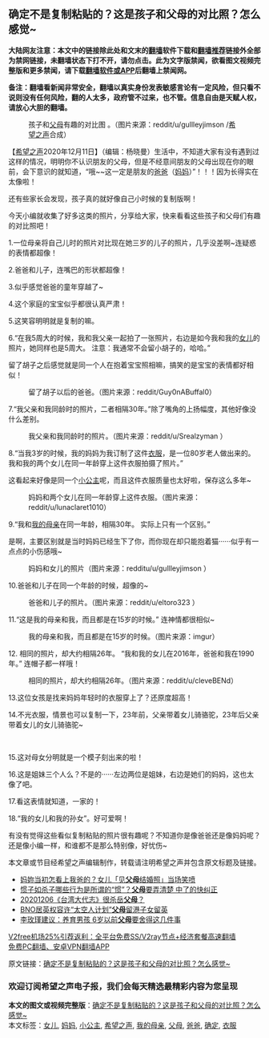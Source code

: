  <h2>确定不是复制粘贴的？这是孩子和父母的对比照？怎么感觉~</h2> <p class="notice"><b>大陆网友注意：本文中的链接除此处和文末的<a href="https://github.com/bannedbook/fanqiang" >翻墙</a>软件下载和<a href="https://github.com/killgcd/justmysocks/blob/master/README.md">翻墙推荐</a>链接外全部为禁网链接，未翻墙状态下打不开，请勿点击。此为文字版禁闻，欲看图文视频完整版和更多禁闻，请下载<a href="https://github.com/bannedbook/fanqiang">翻墙软件或APP</a>后翻墙上禁闻网。</p><p>备注：翻墙看新闻非常安全，翻墙以真实身份发表敏感言论有一定风险，但只看不说则没有任何风险，翻的人太多，政府管不过来，也不管。信息自由是天赋人权，请放心大胆的翻墙。</b></p>  <div class="entry"> <figure><figcaption>孩子和<a href="https://www.bannedbook.org/bnews/tag/%e7%88%b6%e6%af%8d/" class="st_tag internal_tag" rel="tag" title="标签 父母 下的日志">父母</a>有趣的对比图 。（图片来源：reddit/u/gullleyjimson /<a href="https://www.bannedbook.org/bnews/tag/%e5%b8%8c%e6%9c%9b%e4%b9%8b%e5%a3%b0/" class="st_tag internal_tag" rel="tag" title="标签 希望之声 下的日志">希望之声</a>合成）</figcaption></figure> <p>【<span class='wp_keywordlink_affiliate'><a href="https://www.soundofhope.org" title="希望之声" target="_blank">希望之声</a></span>2020年12月11日】（编辑：杨晓曼）生活中，不知道大家有没有遇到过这样的情况，明明你不认识朋友的父母，但是不经意间朋友的父母出现在你的眼前，会下意识的就知道，“哦~~这一定是朋友的<a href="https://www.bannedbook.org/bnews/tag/%e7%88%b8%e7%88%b8/" class="st_tag internal_tag" rel="tag" title="标签 爸爸 下的日志">爸爸</a>（<a href="https://www.bannedbook.org/bnews/tag/%e5%a6%88%e5%a6%88/" class="st_tag internal_tag" rel="tag" title="标签 妈妈 下的日志">妈妈</a>）”！！！因为长得实在太像啦！</p> <p>还有些家长会发现，孩子真的就好像自己小时候的复制版啊！</p> <p>今天小编就收集了好多这类的照片，分享给大家，快来看看这些孩子和父母们有趣的对比照吧！</p> <p>1.一位母亲将自己儿时的照片对比现在她三岁的儿子的照片，几乎没差啊~连疑惑的表情都超像！</p> <p></p> <p>2.爸爸和儿子，连嘴巴的形状都超像！</p> <p>3.似乎感觉爸爸的童年穿越了~</p> <p></p> <p>4.这个家庭的宝宝似乎都很认真严肃！</p>  <p></p> <p>5.这笑容明明就是复制的嘛。</p> <p></p> <p>6.“在我5周大的时候，我和我父亲一起拍了一张照片，右边是如今我和我的<a href="https://www.bannedbook.org/bnews/tag/%e5%a5%b3%e5%84%bf/" class="st_tag internal_tag" rel="tag" title="标签 女儿 下的日志">女儿</a>的照片，她同样也是5周大。 注意：我通常不会留小胡子的，哈哈。”</p> <p>留了胡子之后感觉就是同一个人在抱着宝宝照相嘛，搞笑的是宝宝的表情都好相似！</p> <figure><figcaption> 留了胡子以后的爸爸。（图片来源：reddit/Guy0nABuffal0）</figcaption></figure> <p>7.“我父亲和我同龄时的照片，二者相隔30年。”除了嘴角的上扬幅度，其他好像没什么差别。</p> <figure><figcaption> 我父亲和我同龄时的照片。（图片来源：reddit/u/Srealzyman ）</figcaption></figure> <p>8.“当我3岁的时候，我的妈妈为我订制了这件<a href="https://www.bannedbook.org/bnews/tag/%E8%A1%A3%E6%9C%8D/" class="st_tag internal_tag" rel="tag" title="标签 衣服 下的日志">衣服</a>，是一位80岁老人做出来的。 我和我的两个女儿在同一年龄穿上这件衣服拍摄了照片。”</p> <p>这看起来好像是同一个<a href="https://www.bannedbook.org/bnews/tag/%E5%B0%8F%E5%85%AC%E4%B8%BB/" class="st_tag internal_tag" rel="tag" title="标签 小公主 下的日志">小公主</a>呢，而且这件衣服质量也太好啦，保存这么多年~</p> <figure><figcaption> 妈妈和两个女儿在同一年龄穿上这件衣服。（图片来源：reddit/u/lunaclaret1010）</figcaption></figure> <p>9.“我和<a href="https://www.bannedbook.org/bnews/tag/%E6%88%91%E7%9A%84%E6%AF%8D%E4%BA%B2/" class="st_tag internal_tag" rel="tag" title="标签 我的母亲 下的日志">我的母亲</a>在同一年龄，相隔30年。 实际上只有一个区别。”</p>  <p>是啊，主要区别就是当时妈妈已经生下了你，而你现在却只能抱着猫······似乎有一点点的小伤感哦~</p> <figure><figcaption> 妈妈和女儿的照片（图片来源：redditu/u/gullleyjimson ）</figcaption></figure> <p>10.爸爸和儿子在同一个年龄的时候，超像的~</p> <figure><figcaption> 爸爸和儿子的照片。（图片来源：reddit/u/eltoro323 ）</figcaption></figure> <p>11.“这是我的母亲和我，而且都是在15岁的时候。” 连神情都很相似~</p> <figure><figcaption> 我的母亲和我，而且都是在15岁的时候。（图片来源：imgur）</figcaption></figure> <p>12. 相同的照片，却大约相隔26年。 “我和我的女儿在2016年，爸爸和我在1990年。” 连帽子都一样哦！</p> <figure><figcaption> 相同的照片，却大约相隔26年。（图片来源：reddit/u/cleveBENd）</figcaption></figure> <p>13.这位女孩是找来妈妈年轻时的衣服穿上了？还原度超高！</p> <p></p> <p>14.不光衣服，情景也可以复制一下，23年前，父亲带着女儿骑骆驼，23年后父亲带着女儿的女儿骑骆驼~</p> <p>&nbsp;</p> <p>15.这对母女分明就是一个模子刻出来的啦！</p>  <p></p> <p>16.这是姐妹三个人么？不是的······左边两位是姐妹，右边是她们的妈妈，这也太像了吧。</p> <p></p> <p>17.看这表情就知道，一家的！</p> <p></p> <p>18.“我的女儿和我的孙女”。好可爱啊！</p> <p></p> <p>有没有觉得这些看似复制粘贴的照片很有趣呢？不知道你是像爸爸还是像妈妈呢？还是像小编一样，和谁都不是那么特别像，好忧伤~</p> <p>本文章或节目经希望之声编辑制作，转载请注明希望之声并包含原文标题及链接。</p>  <ul class='op-related-articles' title='相关阅读'> <li><a href='https://www.bannedbook.org/bnews/funmedia/20201211/1445692.html' target='_blank'>妈妳当初怎看上我爸的？女儿「见<b>父母</b>结婚照」当场笑喷</a></li> <li><a href='https://www.bannedbook.org/bnews/lifebaike/20201210/1445064.html' target='_blank'>惯子如杀子哪些行为是所谓的“惯”？<b>父母</b>要弄清楚 中了的快纠正</a></li> <li><a href='https://www.bannedbook.org/bnews/taiwannews/20201207/1443570.html' target='_blank'>20201206《台湾大代志》很杀岳<b>父母</b>？</a></li> <li><a href='https://www.bannedbook.org/bnews/cnnews/hknews/20201206/1443081.html' target='_blank'>BNO居英权容许“太空人计划”<b>父母</b>留港子女留英</a></li> <li><a href='https://www.bannedbook.org/bnews/lifebaike/20201206/1442971.html' target='_blank'>李玫瑾建议：养育男孩 6岁以前<b>父母</b>要舍得这几件事</a></li> </ul> <p class="texttj"> <a href="https://github.com/bannedbook/fanqiang/wiki/V2ray%E6%9C%BA%E5%9C%BA" target="_blank">V2free机场25%引荐返利：全平台免费SS/V2ray节点+经济套餐高速翻墙</a><br/> <a href="https://github.com/bannedbook/fanqiang/wiki/%E7%A6%81%E9%97%BB%E7%BD%91%E5%AE%89%E5%8D%93%E7%BF%BB%E5%A2%99%E6%96%B0%E9%97%BBAPP" target="_blank">免费PC翻墙、安卓VPN翻墙APP</a></p><p>原文链接：<a class="src_link"  href="https://www.soundofhope.org/post/268913" target="_blank">确定不是复制粘贴的？这是孩子和父母的对比照？怎么感觉~</a></p> <h3>欢迎订阅希望之声电子报，我们会每天精选最精彩内容为您呈现</h3> </p><a name='sharetosocial'></a>       <div><b>本文的图文或视频完整版</b>：<a href='https://www.bannedbook.org/bnews/comments/20201212/1446393.html'>确定不是复制粘贴的？这是孩子和父母的对比照？怎么感觉~</a></div>  </div><!--END ENTRY--> <div class="postfooter"> <div>本文标签：<a href="https://www.bannedbook.org/bnews/tag/%e5%a5%b3%e5%84%bf/" rel="tag">女儿</a>, <a href="https://www.bannedbook.org/bnews/tag/%e5%a6%88%e5%a6%88/" rel="tag">妈妈</a>, <a href="https://www.bannedbook.org/bnews/tag/%E5%B0%8F%E5%85%AC%E4%B8%BB/" rel="tag">小公主</a>, <a href="https://www.bannedbook.org/bnews/tag/%e5%b8%8c%e6%9c%9b%e4%b9%8b%e5%a3%b0/" rel="tag">希望之声</a>, <a href="https://www.bannedbook.org/bnews/tag/%E6%88%91%E7%9A%84%E6%AF%8D%E4%BA%B2/" rel="tag">我的母亲</a>, <a href="https://www.bannedbook.org/bnews/tag/%e7%88%b6%e6%af%8d/" rel="tag">父母</a>, <a href="https://www.bannedbook.org/bnews/tag/%e7%88%b8%e7%88%b8/" rel="tag">爸爸</a>, <a href="https://www.bannedbook.org/bnews/tag/%E7%A1%AE%E5%AE%9A/" rel="tag">确定</a>, <a href="https://www.bannedbook.org/bnews/tag/%E8%A1%A3%E6%9C%8D/" rel="tag">衣服</a></div>  </div><!--END POSTFOOTER--> 